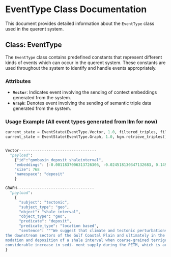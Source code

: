 # EventType Class Documentation

This document provides detailed information about the `EventType` class used in the querent system. 

## Class: EventType

The `EventType` class contains predefined constants that represent different kinds of events which can occur in the querent system. These constants are used throughout the system to identify and handle events appropriately.

### Attributes

- **`Vector`**: Indicates event involving the sending of context embeddings generated from the system.
- **`Graph`**: Denotes event involving the sending of semantic triple data generated from the system.

### Usage Example (All event types generated from llm for now)

```python
current_state = EventState(EventType.Vector, 1.0, filtered_triples, filename)
current_state = EventState(EventType.Graph, 1.0, kgm.retrieve_triples(), filename)


Vector----------------------------------
  "payload":
    {"id":"gombasin_deposit_shaleinterval",
    "embeddings": [-0.0011837006313726306, -0.024518130347132683, 0.14961548149585724, -0.033723924309015274, -0.05840631201863289,.. ], 
    "size": 768
    "namespace": "deposit"
    }

GRAPH---------------------------------- 
  "payload":
    {
      "subject": "tectonic",
      "subject_type": "geo",
      "object": "shale interval",
      "object_type": "geo",
      "predicate": "deposit",
      "predicate_type": "location based",
      "sentence": """We suggest that climate and tectonic perturbations in the upstream North American catchments can induce a substantial response in 
the downstream sectors of the Gulf Coastal Plain and ultimately in the GoM. This relationship is illustrated in the deep-water basin by (1) a high accom-
modation and deposition of a shale interval when coarse-grained terrigenous material was trapped upstream at the onset of the PETM, and (2) a 
considerable increase in sedi- ment supply during the PETM, which is archived as a particularly thick sedimentary section in  the deep-sea fans of the GoM basin."""
}
